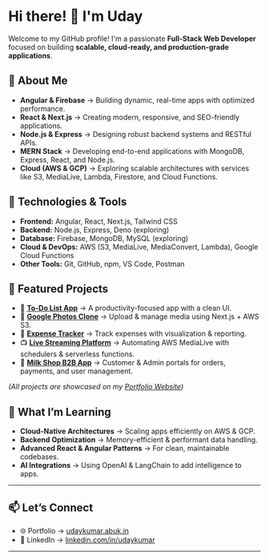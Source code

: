 # Hi there! 👋 I'm Uday  

Welcome to my GitHub profile! I'm a passionate **Full-Stack Web Developer** focused on building **scalable, cloud-ready, and production-grade applications**.  


## 🚀 About Me  

- **Angular & Firebase** → Building dynamic, real-time apps with optimized performance.  
- **React & Next.js** → Creating modern, responsive, and SEO-friendly applications.  
- **Node.js & Express** → Designing robust backend systems and RESTful APIs.  
- **MERN Stack** → Developing end-to-end applications with MongoDB, Express, React, and Node.js.  
- **Cloud (AWS & GCP)** → Exploring scalable architectures with services like S3, MediaLive, Lambda, Firestore, and Cloud Functions.  


## 🔧 Technologies & Tools  

- **Frontend:** Angular, React, Next.js, Tailwind CSS  
- **Backend:** Node.js, Express, Deno (exploring)
- **Database:** Firebase, MongoDB, MySQL (exploring)
- **Cloud & DevOps:** AWS (S3, MediaLive, MediaConvert, Lambda), Google Cloud Functions  
- **Other Tools:** Git, GitHub, npm, VS Code, Postman  


## 📂 Featured Projects  

- 📝 **[To-Do List App]()** → A productivity-focused app with a clean UI.  
- 📸 **[Google Photos Clone]()** → Upload & manage media using Next.js + AWS S3.  
- 💸 **[Expense Tracker]()** → Track expenses with visualization & reporting.  
- 📺 **[Live Streaming Platform]()** → Automating AWS MediaLive with schedulers & serverless functions.  
- 🛒 **[Milk Shop B2B App]()** → Customer & Admin portals for orders, payments, and user management.  

*(All projects are showcased on my [Portfolio Website](https://udaykumar.abuk.in))*  


## 🌱 What I’m Learning  

- **Cloud-Native Architectures** → Scaling apps efficiently on AWS & GCP.  
- **Backend Optimization** → Memory-efficient & performant data handling.  
- **Advanced React & Angular Patterns** → For clean, maintainable codebases.  
- **AI Integrations** → Using OpenAI & LangChain to add intelligence to apps.  

---

## 📫 Let’s Connect  

- 🌐 Portfolio → [udaykumar.abuk.in](https://udaykumar.abuk.in)  
- 💼 LinkedIn → [linkedin.com/in/udaykumar](https://linkedin.com)  

---
